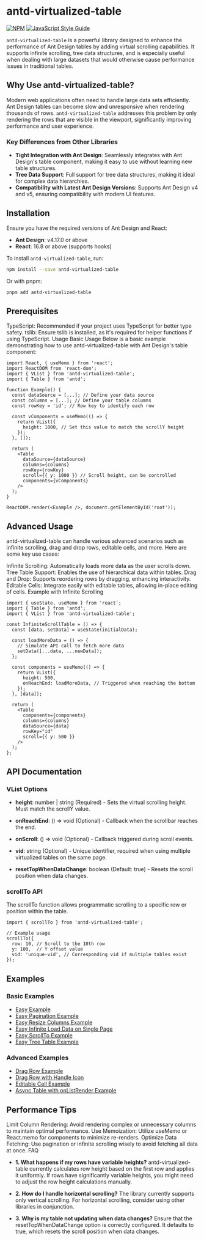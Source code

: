# antd-virtualized-table

[![NPM](https://img.shields.io/npm/v/antd-virtualized-table.svg)](https://www.npmjs.com/package/antd-virtualized-table) [![JavaScript Style Guide](https://img.shields.io/badge/code_style-standard-brightgreen.svg)](https://standardjs.com)

`antd-virtualized-table` is a powerful library designed to enhance the performance of Ant Design tables by adding virtual scrolling capabilities. It supports infinite scrolling, tree data structures, and is especially useful when dealing with large datasets that would otherwise cause performance issues in traditional tables.

## Why Use antd-virtualized-table?

Modern web applications often need to handle large data sets efficiently. Ant Design tables can become slow and unresponsive when rendering thousands of rows. `antd-virtualized-table` addresses this problem by only rendering the rows that are visible in the viewport, significantly improving performance and user experience.

### Key Differences from Other Libraries

- **Tight Integration with Ant Design**: Seamlessly integrates with Ant Design's table component, making it easy to use without learning new table structures.
- **Tree Data Support**: Full support for tree data structures, making it ideal for complex data hierarchies.
- **Compatibility with Latest Ant Design Versions**: Supports Ant Design v4 and v5, ensuring compatibility with modern UI features.

## Installation

Ensure you have the required versions of Ant Design and React:

- **Ant Design**: v4.17.0 or above
- **React**: 16.8 or above (supports hooks)

To install `antd-virtualized-table`, run:

```bash
npm install --save antd-virtualized-table
```

Or with pnpm:

```bash
pnpm add antd-virtualized-table
```

## Prerequisites
TypeScript: Recommended if your project uses TypeScript for better type safety.
tslib: Ensure tslib is installed, as it's required for helper functions if using TypeScript.
Usage
Basic Usage
Below is a basic example demonstrating how to use antd-virtualized-table with Ant Design's table component:

```tsx
import React, { useMemo } from 'react';
import ReactDOM from 'react-dom';
import { VList } from 'antd-virtualized-table';
import { Table } from 'antd';

function Example() {
  const dataSource = [...]; // Define your data source
  const columns = [...]; // Define your table columns
  const rowKey = 'id'; // Row key to identify each row

  const vComponents = useMemo(() => {
    return VList({
      height: 1000, // Set this value to match the scrollY height
    });
  }, []);

  return (
    <Table
      dataSource={dataSource}
      columns={columns}
      rowKey={rowKey}
      scroll={{ y: 1000 }} // Scroll height, can be controlled
      components={vComponents}
    />
  );
}

ReactDOM.render(<Example />, document.getElementById('root'));
```

## Advanced Usage
antd-virtualized-table can handle various advanced scenarios such as infinite scrolling, drag and drop rows, editable cells, and more. Here are some key use cases:

Infinite Scrolling: Automatically loads more data as the user scrolls down.
Tree Table Support: Enables the use of hierarchical data within tables.
Drag and Drop: Supports reordering rows by dragging, enhancing interactivity.
Editable Cells: Integrate easily with editable tables, allowing in-place editing of cells.
Example with Infinite Scrolling

```tsx
import { useState, useMemo } from 'react';
import { Table } from 'antd';
import { VList } from 'antd-virtualized-table';

const InfiniteScrollTable = () => {
  const [data, setData] = useState(initialData);

  const loadMoreData = () => {
    // Simulate API call to fetch more data
    setData([...data, ...newData]);
  };

  const components = useMemo(() => {
    return VList({
      height: 500,
      onReachEnd: loadMoreData, // Triggered when reaching the bottom
    });
  }, [data]);

  return (
    <Table
      components={components}
      columns={columns}
      dataSource={data}
      rowKey="id"
      scroll={{ y: 500 }}
    />
  );
};
```

## API Documentation

### VList Options
- **height**: number | string (Required) - Sets the virtual scrolling height. Must match the scrollY value.

- **onReachEnd**: () => void (Optional) - Callback when the scrollbar reaches the end.

- **onScroll**: () => void (Optional) - Callback triggered during scroll events.

- **vid**: string (Optional) - Unique identifier, required when using multiple virtualized tables on the same page.

- **resetTopWhenDataChange**: boolean (Default: true) - Resets the scroll position when data changes.

### scrollTo API
The scrollTo function allows programmatic scrolling to a specific row or position within the table.

```tsx
import { scrollTo } from 'antd-virtualized-table';

// Example usage
scrollTo({
  row: 10, // Scroll to the 10th row
  y: 100,  // Y offset value
  vid: 'unique-vid', // Corresponding vid if multiple tables exist
});
```

## Examples

### Basic Examples

- [Easy Example](https://codesandbox.io/p/sandbox/wizardly-pasteur-mdcml8?workspaceId=3d8c2c28-cf28-4fb9-a478-dcd436431470)
- [Easy Pagination Example](https://codesandbox.io/s/gracious-resonance-tmw44)
- [Easy Resize Columns Example](https://codesandbox.io/s/vibrant-darkness-kvt56?file=/index.js)
- [Easy Infinite Load Data on Single Page](https://codesandbox.io/p/sandbox/reachend-wu-xian-jia-zai-xu-ni-gun-dong-forked-57rypw)
- [Easy ScrollTo Example](https://codesandbox.io/s/scrollto-jx10t)
- [Easy Tree Table Example](https://codesandbox.io/s/reachend-wuxianjiazaixunigundong-forked-63iom?file=/src/index.tsx)

### Advanced Examples

- [Drag Row Example](https://codesandbox.io/s/drag-row-1fjg4?file=/index.js)
- [Drag Row with Handle Icon](https://codesandbox.io/s/tuozhuaishoubinglie-antd4156-forked-1d6z1?file=/index.js)
- [Editable Cell Example](https://codesandbox.io/s/editable-example-3656ln?file=/src/App.js)
- [Async Table with onListRender Example](https://codesandbox.io/s/shu-xing-biao-ge-forked-4lt6u?file=/src/index.tsx)


## Performance Tips
Limit Column Rendering: Avoid rendering complex or unnecessary columns to maintain optimal performance.
Use Memoization: Utilize useMemo or React.memo for components to minimize re-renders.
Optimize Data Fetching: Use pagination or infinite scrolling wisely to avoid fetching all data at once.
FAQ

- **1. What happens if my rows have variable heights?**
antd-virtualized-table currently calculates row height based on the first row and applies it uniformly. If rows have significantly variable heights, you might need to adjust the row height calculations manually.

- **2. How do I handle horizontal scrolling?**
The library currently supports only vertical scrolling. For horizontal scrolling, consider using other libraries in conjunction.

- **3. Why is my table not updating when data changes?**
Ensure that the resetTopWhenDataChange option is correctly configured. It defaults to true, which resets the scroll position when data changes.